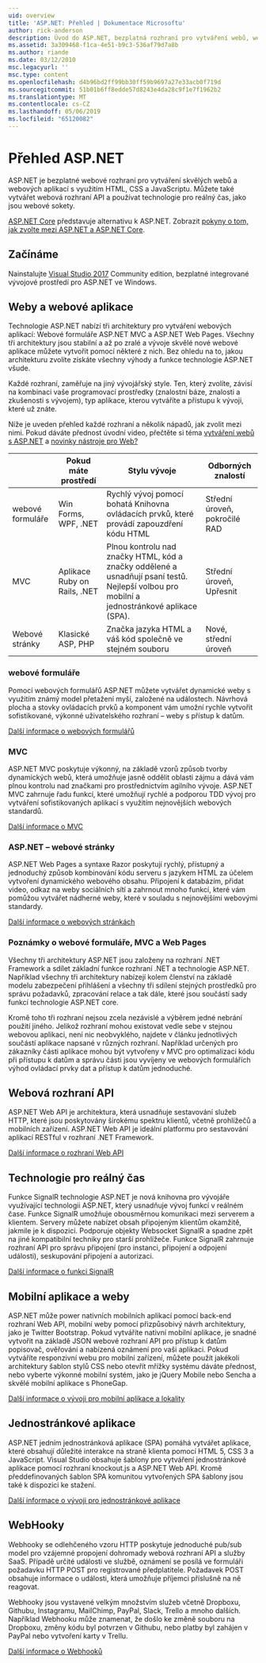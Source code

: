 ```yaml
---
uid: overview
title: 'ASP.NET: Přehled | Dokumentace Microsoftu'
author: rick-anderson
description: Úvod do ASP.NET, bezplatná rozhraní pro vytváření webů, webových aplikací a webových rozhraní API.
ms.assetid: 3a309468-f1ca-4e51-b9c3-536af79d7a8b
ms.author: riande
ms.date: 03/12/2010
msc.legacyurl: ''
msc.type: content
ms.openlocfilehash: d4b96bd2ff99bb30ff59b9697a27e33acb0f719d
ms.sourcegitcommit: 51b01b6ff8edde57d8243e4da28c9f1e7f1962b2
ms.translationtype: MT
ms.contentlocale: cs-CZ
ms.lasthandoff: 05/06/2019
ms.locfileid: "65120082"
---
```

# <a name="aspnet-overview"></a>Přehled ASP.NET

ASP.NET je bezplatné webové rozhraní pro vytváření skvělých webů a webových aplikací s využitím HTML, CSS a JavaScriptu. Můžete také vytvářet webová rozhraní API a používat technologie pro reálný čas, jako jsou webové sokety.

[ASP.NET Core](https://docs.microsoft.com/aspnet/core/) představuje alternativu k ASP.NET.  Zobrazit [pokyny o tom, jak zvolte mezi ASP.NET a ASP.NET Core](https://docs.microsoft.com/aspnet/core/choose-aspnet-framework).

## <a name="get-started"></a>Začínáme

Nainstalujte [Visual Studio 2017](https://visualstudio.microsoft.com/downloads/?utm_medium=microsoft&utm_source=docs.microsoft.com&utm_campaign=button+cta&utm_content=download+vs2017) Community edition, bezplatné integrované vývojové prostředí pro ASP.NET ve Windows.

## <a name="websites-and-web-applications"></a>Weby a webové aplikace

 Technologie ASP.NET nabízí tři architektury pro vytváření webových aplikací: Webové formuláře ASP.NET MVC a ASP.NET Web Pages. Všechny tři architektury jsou stabilní a až po zralé a vývoje skvělé nové webové aplikace můžete vytvořit pomocí některé z nich. Bez ohledu na to, jakou architekturu zvolíte získáte všechny výhody a funkce technologie ASP.NET všude.

Každé rozhraní, zaměřuje na jiný vývojářský style. Ten, který zvolíte, závisí na kombinaci vaše programovací prostředky (znalostní báze, znalosti a zkušenosti s vývojem), typ aplikace, kterou vytváříte a přístupu k vývoji, které už znáte.

Níže je uveden přehled každé rozhraní a několik nápadů, jak zvolit mezi nimi. Pokud dáváte přednost úvodní video, přečtěte si téma [vytváření webů s ASP.NET](https://channel9.msdn.com/Blogs/ASP-NET-Site-Videos/Making-Websites-with-ASPNET) a [novinky nástroje pro Web?](https://channel9.msdn.com/Blogs/ASP-NET-Site-Videos/what-is-web-tools)

|   | Pokud máte prostředí | Stylu vývoje | Odborných znalostí |
|-----------|----------------------|-----------------------------------------------------|----------------|
| webové formuláře | Win Forms, WPF, .NET | Rychlý vývoj pomocí bohatá Knihovna ovládacích prvků, které provádí zapouzdření kódu HTML | Střední úroveň, pokročilé RAD |
| MVC       | Aplikace Ruby on Rails, .NET  | Plnou kontrolu nad značky HTML, kód a značky oddělené a usnadňují psaní testů. Nejlepší volbou pro mobilní a jednostránkové aplikace (SPA). | Střední úroveň, Upřesnit |
| Webové stránky  | Klasické ASP, PHP     | Značka jazyka HTML a váš kód společně ve stejném souboru | Nové, střední úroveň |

### <a name="web-forms"></a>webové formuláře

Pomocí webových formulářů ASP.NET můžete vytvářet dynamické weby s využitím známý model přetažení myší, založené na událostech. Návrhová plocha a stovky ovládacích prvků a komponent vám umožní rychle vytvořit sofistikované, výkonné uživatelského rozhraní – weby s přístup k datům.

[Další informace o webových formulářů](web-forms/index.md)

### <a name="mvc"></a>MVC

ASP.NET MVC poskytuje výkonný, na základě vzorů způsob tvorby dynamických webů, která umožňuje jasně oddělit oblasti zájmu a dává vám plnou kontrolu nad značkami pro prostřednictvím agilního vývoje. ASP.NET MVC zahrnuje řadu funkcí, které umožňují rychlé a podporou TDD vývoj pro vytváření sofistikovaných aplikací s využitím nejnovějších webových standardů.

[Další informace o MVC](mvc/index.md)

### <a name="aspnet-web-pages"></a>ASP.NET – webové stránky

ASP.NET Web Pages a syntaxe Razor poskytují rychlý, přístupný a jednoduchý způsob kombinování kódu serveru s jazykem HTML za účelem vytvoření dynamického webového obsahu. Připojení k databázím, přidat video, odkaz na weby sociálních sítí a zahrnout mnoho funkcí, které vám pomůžou vytvářet nádherné weby, které v souladu s nejnovějšími webovými standardy.

[Další informace o webových stránkách](web-pages/index.md)

### <a name="notes-about-web-forms-mvc-and-web-pages"></a>Poznámky o webové formuláře, MVC a Web Pages

Všechny tři architektury ASP.NET jsou založeny na rozhraní .NET Framework a sdílet základní funkce rozhraní .NET a technologie ASP.NET. Například všechny tři architektury nabízejí kolem členství na základě modelu zabezpečení přihlášení a všechny tři sdílení stejných prostředků pro správu požadavků, zpracování relace a tak dále, které jsou součástí sady funkcí technologie ASP.NET core.

Kromě toho tři rozhraní nejsou zcela nezávislé a výběrem jedné nebrání použití jiného. Jelikož rozhraní mohou existovat vedle sebe v stejnou webovou aplikaci, není nic neobvyklého, najdete v článku jednotlivých součástí aplikace napsané v různých rozhraní. Například určených pro zákazníky části aplikace mohou být vytvořeny v MVC pro optimalizaci kódu při přístupu k datům a správu části jsou vyvíjeny ve webových formulářích výhod ovládací prvky dat a přístup k datům jednoduché.

## <a name="web-apis"></a>Webová rozhraní API

ASP.NET Web API je architektura, která usnadňuje sestavování služeb HTTP, které jsou poskytovány širokému spektru klientů, včetně prohlížečů a mobilních zařízení. ASP.NET Web API je ideální platformu pro sestavování aplikací RESTful v rozhraní .NET Framework.

[Další informace o rozhraní Web API](web-api/index.md)

<!-- Put first under Web API TOC:  Watch video (9 minutes) https://channel9.msdn.com/Blogs/ASP-NET-Site-Videos/services-and-aspnet -->

## <a name="real-time-technologies"></a>Technologie pro reálný čas

Funkce SignalR technologie ASP.NET je nová knihovna pro vývojáře využívající technologii ASP.NET, který usnadňuje vývoj funkcí v reálném čase. Funkce SignalR umožňuje obousměrnou komunikaci mezi serverem a klientem. Servery můžete nabízet obsah připojeným klientům okamžitě, jakmile je k dispozici. Podporuje objekty Websocket SignalR a spadne zpět na jiné kompatibilní techniky pro starší prohlížeče. Funkce SignalR zahrnuje rozhraní API pro správu připojení (pro instanci, připojení a odpojení události), seskupování připojení a autorizaci.

[Další informace o funkci SignalR](signalr/index.md)

<!-- Put first under SignalR TOC:  Watch video (6 minutes) https://channel9.msdn.com/Blogs/ASP-NET-Site-Videos/signalr-and-the-real-time-web -->

## <a name="mobile-apps-and-sites"></a>Mobilní aplikace a weby

ASP.NET může power nativních mobilních aplikací pomocí back-end rozhraní Web API, mobilní weby pomocí přizpůsobivý návrh architektury, jako je Twitter Bootstrap. Pokud vytváříte nativní mobilní aplikace, je snadné vytvořit na základě JSON webové rozhraní API pro přístup k datům popisovač, ověřování a nabízená oznámení pro vaši aplikaci. Pokud vytváříte responzivní webu pro mobilní zařízení, můžete použít jakékoli architektury šablon stylů CSS nebo otevřít mřížky systému dáváte přednost, nebo vyberte výkonné mobilní systém, jako je jQuery Mobile nebo Sencha a skvělé mobilní aplikace s PhoneGap.

[Další informace o vývoji pro mobilní aplikace a lokality](mobile/index.md)

<!-- Put first under mobile TOC:  Watch video (11 minutes) https://channel9.msdn.com/Blogs/ASP-NET-Site-Videos/aspnet-and-mobile -->

## <a name="single-page-applications"></a>Jednostránkové aplikace

ASP.NET jedním jednostránková aplikace (SPA) pomáhá vytvářet aplikace, které obsahují důležité interakce na straně klienta pomocí HTML 5, CSS 3 a JavaScript. Visual Studio obsahuje šablony pro vytváření jednostránkové aplikace pomocí rozhraní knockout.js a ASP.NET Web API. Kromě předdefinovaných šablon SPA komunitou vytvořených SPA šablony jsou také k dispozici ke stažení.

[Další informace o vývoji pro jednostránkové aplikace](single-page-application/index.md)

## <a name="webhooks"></a>WebHooky

Webhooky se odlehčeného vzoru HTTP poskytuje jednoduché pub/sub model pro vzájemné propojení dohromady webová rozhraní API a služby SaaS. Případě určité události ve službě, oznámení se posílá ve formuláři požadavku HTTP POST pro registrované předplatitele. Požadavek POST obsahuje informace o události, která umožňuje příjemci příslušně na ně reagovat.

Webhooky jsou vystavené velkým množstvím služeb včetně Dropboxu, Githubu, Instagramu, MailChimp, PayPal, Slack, Trello a mnoho dalších. Například Webhooku může znamenat, že došlo ke změně souboru na Dropboxu, změny kódu byl potvrzen v Githubu, nebo platby byl zahájen v PayPal nebo vytvoření karty v Trellu.

[Další informace o Webhooků](webhooks/index.md)

<!--
Create Deployment TOC based on https://www.asp.net/aspnet/overview/deployment
Copy deployment content map to MVC, WebForms, Web Pages, Web API sections.
Copy Web Deployment in Enterprise from WebForms to MVC
Move under ASP.NET Best practices
    What not to do in ASP.NET, and what to do instead https://review.docs.microsoft.cus/aspnet/aspnet/overview/web-development-best-practices/what-not-to-do-in-aspnet-and-what-to-do-instead
    Async and await https://channel9.msdn.com/Blogs/ASP-NET-Site-Videos/async-and-await
    Building Real World Cloud Apps with Azure https://review.docs.microsoft.com/aspnet/aspnet/overview/developing-apps-with-windows-azure/building-real-world-cloud-apps-with-windows-azure/introduction
    Hands on Lab: Maintainable Azure Websites: Managing Change and Scale https://review.docs.microsoft.com/aspnet/aspnet/overview/developing-apps-with-windows-azure/maintainable-azure-websites-managing-change-and-scale

-->
